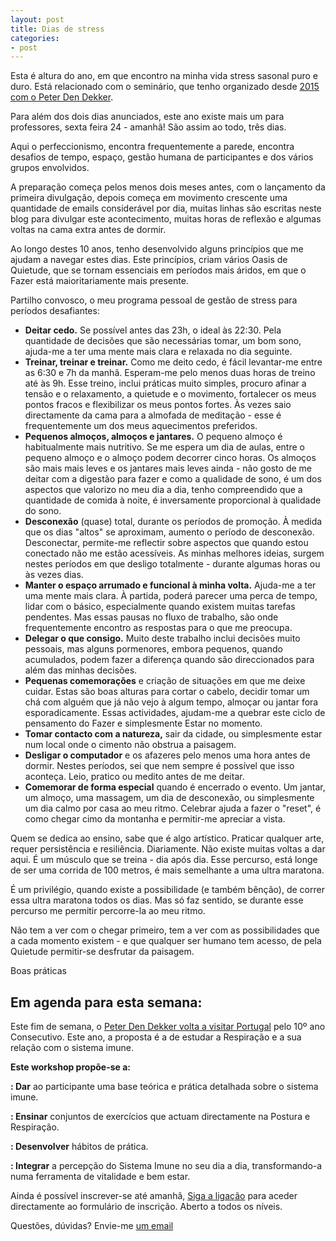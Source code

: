 ```yaml
---
layout: post
title: Dias de stress
categories:
- post
---
```

Esta é altura do ano, em que encontro na minha vida stress sasonal puro e duro. 
Está relacionado com o seminário, que tenho organizado desde [2015 com o Peter Den Dekker](http://lourencoazevedo.com/2015/03/03/peter.html). 

Para além dos dois dias anunciados, este ano existe mais um para professores, sexta feira 24 - amanhã! São assim ao todo, três dias. 

Aqui o perfeccionismo, encontra frequentemente a parede, encontra desafios de tempo, espaço, gestão humana de participantes e dos vários grupos envolvidos. 

A preparação começa pelos menos dois meses antes, com o lançamento da primeira divulgação, depois começa em movimento crescente uma quantidade de emails considerável por dia, muitas linhas são escritas neste blog para divulgar este acontecimento, muitas horas de reflexão e algumas voltas na cama extra antes de dormir. 

Ao longo destes 10 anos, tenho desenvolvido alguns princípios que me ajudam a navegar estes dias. Este princípios, criam vários Oasis de Quietude, que se tornam essenciais em períodos mais áridos, em que o Fazer está maioritariamente mais presente. 

Partilho convosco, o meu programa pessoal de gestão de stress para períodos desafiantes:

+ **Deitar cedo.** Se possível antes das 23h, o ideal às 22:30. Pela quantidade de decisões que são necessárias tomar, um bom sono, ajuda-me a ter uma mente mais clara e relaxada no dia seguinte. 
+ **Treinar, treinar e treinar.** Como me deito cedo, é fácil levantar-me entre as 6:30 e 7h da manhã. Esperam-me pelo menos duas horas de treino até às 9h. Esse treino, inclui práticas muito simples, procuro afinar a tensão e o relaxamento, a quietude e o movimento, fortalecer os meus pontos fracos e flexibilizar os meus pontos fortes. Às vezes saio directamente da cama para a almofada de meditação - esse é frequentemente um dos meus aquecimentos preferidos. 
+ **Pequenos almoços, almoços e jantares.** O pequeno almoço é habitualmente mais nutritivo. Se me espera um dia de aulas, entre o pequeno almoço e o almoço podem decorrer cinco horas. Os almoços são mais mais leves e os jantares mais leves ainda - não gosto de me deitar com a digestão para fazer e como a qualidade de sono, é um dos aspectos que valorizo no meu dia a dia, tenho compreendido que a quantidade de comida à noite, é inversamente proporcional à qualidade do sono. 
+ **Desconexão** (quase) total, durante os períodos de promoção. À medida que os dias "altos" se aproximam, aumento o período de desconexão. Desconectar, permite-me reflectir sobre aspectos que quando estou conectado não me estão acessíveis. As minhas melhores ideias, surgem nestes períodos em que desligo totalmente - durante algumas horas ou às vezes dias.
+ **Manter o espaço arrumado e funcional à minha volta.** Ajuda-me a ter uma mente mais clara. À partida, poderá parecer uma perca de tempo, lidar com o básico, especialmente quando existem muitas tarefas pendentes. Mas essas pausas no fluxo de trabalho, são onde frequentemente encontro as respostas para o que me preocupa. 
+ **Delegar o que consigo.** Muito deste trabalho inclui decisões muito pessoais, mas alguns pormenores, embora pequenos, quando acumulados, podem fazer a diferença quando são direccionados para além das minhas decisões. 
+ **Pequenas comemorações** e criação de situações em que me deixe cuidar. Estas são boas alturas para cortar o cabelo, decidir tomar um chá com alguém que já não vejo à algum tempo, almoçar ou jantar fora esporadicamente. Essas actividades, ajudam-me a quebrar este ciclo de pensamento do Fazer e simplesmente Estar no momento.
+ **Tomar contacto com a natureza,** sair da cidade, ou simplesmente estar num local onde o cimento não obstrua a paisagem. 
+ **Desligar o computador** e os afazeres pelo menos uma hora antes de dormir. Nestes períodos, sei que nem sempre é possível que isso aconteça. Leio, pratico ou medito antes de me deitar. 
+ **Comemorar de forma especial** quando é encerrado o evento. Um jantar, um almoço, uma massagem, um dia de desconexão, ou simplesmente um dia calmo por casa ao meu ritmo. Celebrar ajuda a fazer o "reset", é como chegar cimo da montanha e permitir-me apreciar a vista.  

Quem se dedica ao ensino, sabe que é algo artístico. Praticar qualquer arte, requer persistência e resiliência. Diariamente. Não existe muitas voltas a dar aqui. É um músculo que se treina - dia após dia. Esse percurso, está longe de ser uma corrida de 100 metros, é mais semelhante a uma ultra maratona. 

É um privilégio, quando existe a possibilidade (e também bênção), de correr essa ultra maratona todos os dias. Mas só faz sentido, se durante esse percurso me permitir percorre-la ao meu ritmo. 

Não tem a ver com o chegar primeiro, tem a ver com as possibilidades que a cada momento existem - e que qualquer ser humano tem acesso, de pela Quietude permitir-se desfrutar da paisagem. 

Boas práticas

## Em agenda para esta semana:

Este fim de semana, o [Peter Den Dekker volta a visitar Portugal](http://lourencoazevedo.com/2015/03/03/peter.html) pelo 10º ano Consecutivo. Este ano, a proposta é a de estudar a Respiração e a sua relação com o sistema imune.

**Este workshop propõe-se a:**

**: Dar** ao participante uma base teórica e prática detalhada sobre o sistema imune.

**: Ensinar** conjuntos de exercícios que actuam directamente na Postura e Respiração.

**: Desenvolver** hábitos de prática.

**: Integrar** a percepção do Sistema Imune no seu dia a dia, transformando-a numa ferramenta de vitalidade e bem estar.

Ainda é possível inscrever-se até amanhã, [Siga a ligação](http://form.jotformeu.com/form/40704420027340) para aceder directamente ao formulário de inscrição. Aberto a todos os níveis.

Questões, dúvidas? Envie-me [um email](http://lourencoazevedo.com/contacto.html)